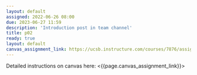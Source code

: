 ```yaml
---
layout: default
assigned: 2022-06-26 08:00
due: 2023-06-27 11:59
description: 'Introduction post in team channel'
title: p02
ready: true
layout: default
canvas_assignment_link: https://ucsb.instructure.com/courses/7876/assignments/91665
---
```


Detailed instructions on canvas here: <{{page.canvas_assignment_link}}>


